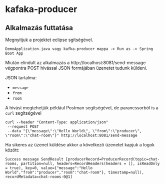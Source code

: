 # kafaka-producer
## Alkalmazás futtatása
Megnyitjuk a projektet eclipse sgítségével. 

    DemoApplication.java vagy kafka-producer mappa -> Run as -> Spring Boot App

Miután elindult az alkalmazás a http://localhost:8081/send-message végpontra POST hívással JSON formájában üzenetet tudunk küldeni.

JSON tartalma:

* `message`
* `from`
* `room`

A hívást megtehetjük például Postman segítségével, de parancssorból is a `curl` segítségével

    curl --header "Content-Type: application/json" 
     --request POST 
     --data "{\"message\":\"Hello World\", \"from\":\"producer\", \"room\":\"chat-room\"}" http://localhost:8081/send-message   

Ha sikeres az üzenet küldése akkor a következő üzenetet kapjuk a logok között:

    Success message SendResult [producerRecord=ProducerRecord(topic=chat-rooms, partition=null, headers=RecordHeaders(headers = [], isReadOnly = true), key=0, value={"message":"Hello World","from":"producer","room":"chat-room"}, timestamp=null), recordMetadata=chat-rooms-0@1]
